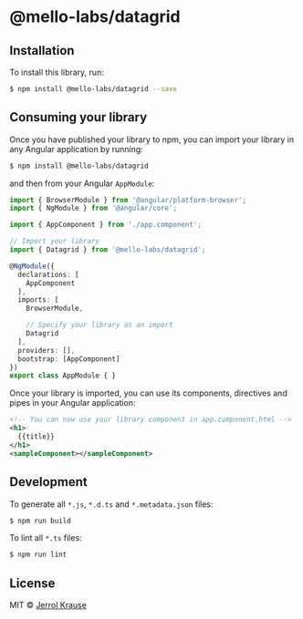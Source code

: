 # @mello-labs/datagrid

## Installation

To install this library, run:

```bash
$ npm install @mello-labs/datagrid --save
```

## Consuming your library

Once you have published your library to npm, you can import your library in any Angular application by running:

```bash
$ npm install @mello-labs/datagrid
```

and then from your Angular `AppModule`:

```typescript
import { BrowserModule } from '@angular/platform-browser';
import { NgModule } from '@angular/core';

import { AppComponent } from './app.component';

// Import your library
import { Datagrid } from '@mello-labs/datagrid';

@NgModule({
  declarations: [
    AppComponent
  ],
  imports: [
    BrowserModule,

    // Specify your library as an import
    Datagrid
  ],
  providers: [],
  bootstrap: [AppComponent]
})
export class AppModule { }
```

Once your library is imported, you can use its components, directives and pipes in your Angular application:

```xml
<!-- You can now use your library component in app.component.html -->
<h1>
  {{title}}
</h1>
<sampleComponent></sampleComponent>
```

## Development

To generate all `*.js`, `*.d.ts` and `*.metadata.json` files:

```bash
$ npm run build
```

To lint all `*.ts` files:

```bash
$ npm run lint
```

## License

MIT © [Jerrol Krause](mailto:jerrolkrause@gmail.com)
